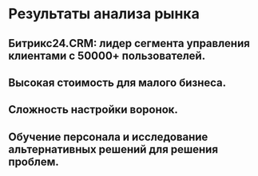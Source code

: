 # Результаты анализа рынка
## Битрикс24.CRM: лидер сегмента управления клиентами с 50000+ пользователей.
## Высокая стоимость для малого бизнеса.
## Сложность настройки воронок.
## Обучение персонала и исследование альтернативных решений для решения проблем.